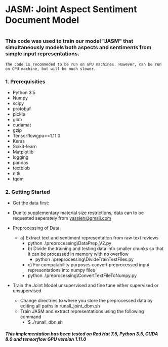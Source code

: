 # ############################
# JASM: Joint Aspect Sentiment Document Model 
# ############################
### This code was used to train our model "JASM" that simultaneously models both aspects and sentiments from simple input representations. 
    The code is recommeded to be run on GPU machines. However, can be run on CPU machine, but will be much slower. 
### 1. Prerequisities
- Python 3.5
- Numpy
- scipy
- protobuf
- pickle
- glob
- cudamat
- gzip
- Tensorflowgpu==1.11.0
- Keras
- Scikit-learn
- Matplotlib
- logging
- pandas
- textblob
- nltk
- tqdm
	
### 2. Getting Started
- Get the data first:
- Due to supplementary material size restrictions, data can to be requested seperately from yassien@gmail.com
- Preprocessing of Data 
	-	a) Extract text and sentiment representation from raw text reviews
	  	-	python .\preprocessing\DataPrep_V2.py
    	-	b) Divide the training and testing data into smaller chunks so that it can be processed in memory with no overflow
    		-	python .\preprocessing\DivideTrainTestFiles.py
        -	c) For compatability purposes convert preprocessed input representations into numpy files
   		-	python .\preprocessing\ConvertTextFileToNumpy.py 
    
 - Train the Joint Model unsupervised and fine tune either supervised or unsupervised
  	-	Change directries to where you store the preprocessed data by editing all paths in runall_joint_dbm.sh
  	-	Train JASM and extract representations using the following command
  		-	$ ./runall_dbn.sh

##### This implementation has been tested on Red Hat 7.5, Python 3.5, CUDA 8.0 and tensorflow GPU version 1.11.0

